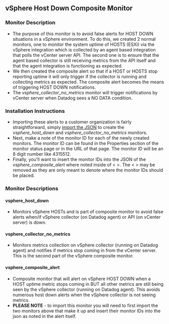 ## vSphere Host Down Composite Monitor

### Monitor Description
- The purpose of this monitor is to avoid false alerts for HOST DOWN situations in a vSphere environment.  To do this, we created 2 normal monitors, one to monitor the system uptime of HOSTS (ESXi) via the vSphere integration which is collected by an agent based integration that polls the vCenter server API.  The second one is to ensure that the agent based collector is still receiving metrics from the API itself and that the agent integration is functioning as expected.
- We then created the composite alert so that if a HOST or HOSTS stop reporting uptime it will only trigger if the collector is running and collecting metrics as expected.  The composite alert becomes the means of triggering HOST DOWN notifications.
- The *vsphere_collector_no_metrics* monitor will trigger notifications by vCenter server when Datadog sees a NO DATA condition.

### Installation Instructions
- Importing these alerts to a customer organization is fairly straightforward, simply [import the JSON](https://docs.datadoghq.com/monitors/manage/status/#export-and-import) to create the *vsphere_host_down* and *vsphere_collector_no_metrics* monitors.
- Next, make a note of the monitor ID for each of the newly created monitors.  The monitor ID can be found in the Properties section of the monitor status page or in the URL of that page.  The monitor ID will be an 8 digit number like 4315512.
- Finally, you'll want to insert the monitor IDs into the JSON of the *vsphere_composite_alert* where noted inside of < >.  The < > may be removed as they are only meant to denote where the monitor IDs should be placed. 

### Monitor Descriptions

#### vsphere_host_down
- Monitors vSphere HOSTs and is part of composite monitor to avoid false alerts when/if vSphere collector (on Datadog agent) or API (on vCenter server) is down.

#### vsphere_collector_no_metrics
- Monitors metrics collection on vSphere collector (running on Datadog agent) and notifies if metrics stop coming in from the vCenter server.  This is the second part of the vSphere composite monitor.

#### vsphere_composite_alert
- Composite monitor that will alert on vSphere HOST DOWN when a HOST uptime metric stops coming in BUT all other metrics are still being seen by the vSphere collector (running on Datadog agent).  This avoids numerous host down alerts when the vSphere collector is not seeing metrics.  
- **PLEASE NOTE** - to import this monitor you will need to first import the two monitors above that make it up and insert their monitor IDs into the json as noted in the alert itself.
